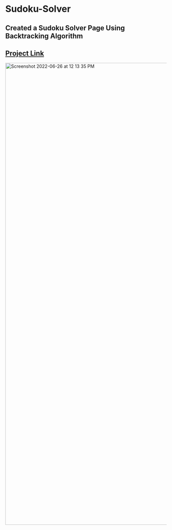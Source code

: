 # Sudoku-Solver
Created a Sudoku Solver Page Using Backtracking Algorithm
---
[Project Link](https://relaxed-salmiakki-1ca735.netlify.app/)
---
<img width="1438" alt="Screenshot 2022-06-26 at 12 13 35 PM" src="https://user-images.githubusercontent.com/78363637/175803029-f87ff460-1901-4ef3-8177-671fd27c421f.png">
